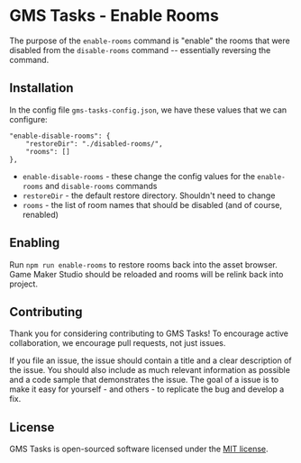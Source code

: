 # GMS Tasks - Enable Rooms

The purpose of the `enable-rooms` command is "enable" the rooms that were disabled from the `disable-rooms` command -- essentially reversing the command.

## Installation

In the config file `gms-tasks-config.json`, we have these values that we can configure:

```
"enable-disable-rooms": {
    "restoreDir": "./disabled-rooms/",
    "rooms": []
},
```

* `enable-disable-rooms` - these change the config values for the `enable-rooms` and `disable-rooms` commands
* `restoreDir` - the default restore directory.  Shouldn't need to change
* `rooms` - the list of room names that should be disabled (and of course, renabled)

## Enabling

Run `npm run enable-rooms` to restore rooms back into the asset browser.  Game Maker Studio should be reloaded and rooms will be relink back into project.

## Contributing

Thank you for considering contributing to GMS Tasks! To encourage active collaboration, we encourage pull requests, not just issues.

If you file an issue, the issue should contain a title and a clear description of the issue. You should also include as much relevant information as possible and a code sample that demonstrates the issue. The goal of a issue is to make it easy for yourself - and others - to replicate the bug and develop a fix.

## License

GMS Tasks is open-sourced software licensed under the [MIT license](http://opensource.org/licenses/MIT).
